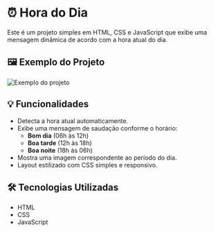 # ⏰ Hora do Dia

Este é um projeto simples em HTML, CSS e JavaScript que exibe uma mensagem dinâmica de acordo com a hora atual do dia.

## 🖼️ Exemplo do Projeto

![Exemplo do projeto](8396475f-f1e1-425e-86cf-35568199e483.png)

## 💡 Funcionalidades

- Detecta a hora atual automaticamente.
- Exibe uma mensagem de saudação conforme o horário:
  - **Bom dia** (06h às 12h)
  - **Boa tarde** (12h às 18h)
  - **Boa noite** (18h às 06h)
- Mostra uma imagem correspondente ao período do dia.
- Layout estilizado com CSS simples e responsivo.

## 🛠️ Tecnologias Utilizadas

- HTML
- CSS
- JavaScript
